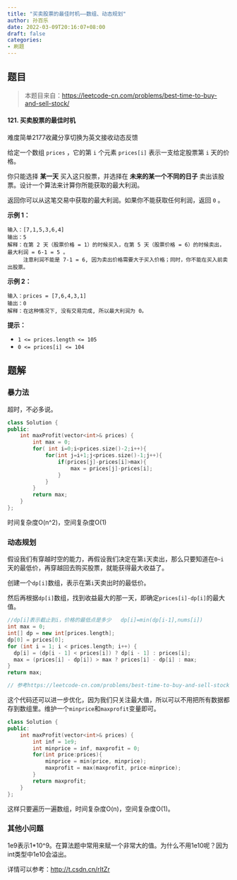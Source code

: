 ```yaml
---
title: "买卖股票的最佳时机——数组、动态规划"
author: 孙百乐
date: 2022-03-09T20:16:07+08:00
draft: false
categories: 
- 刷题
---
```


## 题目

> 本题目来自：https://leetcode-cn.com/problems/best-time-to-buy-and-sell-stock/

#### 121. 买卖股票的最佳时机

难度简单2177收藏分享切换为英文接收动态反馈

给定一个数组 `prices` ，它的第 `i` 个元素 `prices[i]` 表示一支给定股票第 `i` 天的价格。

你只能选择 **某一天** 买入这只股票，并选择在 **未来的某一个不同的日子** 卖出该股票。设计一个算法来计算你所能获取的最大利润。

返回你可以从这笔交易中获取的最大利润。如果你不能获取任何利润，返回 `0` 。

 

**示例 1：**

```
输入：[7,1,5,3,6,4]
输出：5
解释：在第 2 天（股票价格 = 1）的时候买入，在第 5 天（股票价格 = 6）的时候卖出，最大利润 = 6-1 = 5 。
     注意利润不能是 7-1 = 6, 因为卖出价格需要大于买入价格；同时，你不能在买入前卖出股票。
```

**示例 2：**

```
输入：prices = [7,6,4,3,1]
输出：0
解释：在这种情况下, 没有交易完成, 所以最大利润为 0。
```

 

**提示：**

- `1 <= prices.length <= 105`
- `0 <= prices[i] <= 104`

## 题解

### 暴力法

超时，不必多说。

```c++
class Solution {
public:
    int maxProfit(vector<int>& prices) {
        int max = 0;
        for( int i=0;i<prices.size()-2;i++){
            for(int j=i+1;j<prices.size()-1;j++){
                if(prices[j]-prices[i]>max){
                    max = prices[j]-prices[i];
                }
            }
        }
        return max;
    }
};
```

时间复杂度O(n^2)，空间复杂度O(1)

### 动态规划

假设我们有穿越时空的能力，再假设我们决定在第`i`天卖出，那么只要知道在`0~i`天的最低价，再穿越回去购买股票，就能获得最大收益了。

创建一个`dp[i]`数组，表示在第`i`天卖出时的最低价。

然后再根据`dp[i]`数组，找到收益最大的那一天，即确定`prices[i]-dp[i]`的最大值。

```c++
//dp[i]表示截止到i，价格的最低点是多少   dp[i]=min(dp[i-1],nums[i])
int max = 0;
int[] dp = new int[prices.length];
dp[0] = prices[0];
for (int i = 1; i < prices.length; i++) {
  dp[i] = (dp[i - 1] < prices[i]) ? dp[i - 1] : prices[i];
  max = (prices[i] - dp[i]) > max ? prices[i] - dp[i] : max;
}
return max;

// 参考https://leetcode-cn.com/problems/best-time-to-buy-and-sell-stock/solution/121-mai-mai-gu-piao-de-zui-jia-shi-ji-by-leetcode-/930057
```

这个代码还可以进一步优化，因为我们只关注最大值，所以可以不用把所有数据都存到数组里。维护一个`minprice`和`maxprofit`变量即可。

```c++
class Solution {
public:
    int maxProfit(vector<int>& prices) {
        int inf = 1e9;
        int minprice = inf, maxprofit = 0;
        for(int price:prices){
            minprice = min(price, minprice);
            maxprofit = max(maxprofit, price-minprice);
        }
        return maxprofit;
    }
};
```

这样只要遍历一遍数组，时间复杂度O(n)，空间复杂度O(1)。

### 其他小问题

1e9表示1*10^9。在算法题中常用来赋一个非常大的值。为什么不用1e10呢？因为int类型中1e10会溢出。

详情可以参考：http://t.csdn.cn/rItZr
